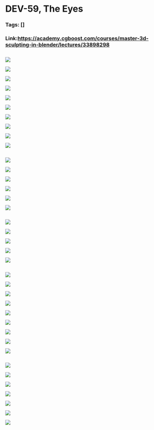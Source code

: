 # DEV-59, The Eyes
### Tags: []
### Link:<https://academy.cgboost.com/courses/master-3d-sculpting-in-blender/lectures/33898298>

##

![](../images/DEV-59/DEV-59-A1.png)

![](../images/DEV-59/DEV-59-A1.png)

![](../images/DEV-59/DEV-59-A1.png)

![](../images/DEV-59/DEV-59-A1.png)

![](../images/DEV-59/DEV-59-A1.png)

![](../images/DEV-59/DEV-59-A1.png)

![](../images/DEV-59/DEV-59-A1.png)

![](../images/DEV-59/DEV-59-A1.png)

![](../images/DEV-59/DEV-59-A1.png)

![](../images/DEV-59/DEV-59-A1.png)

##

![](../images/DEV-59/DEV-59-A1.png)

![](../images/DEV-59/DEV-59-A1.png)

![](../images/DEV-59/DEV-59-A1.png)

![](../images/DEV-59/DEV-59-A1.png)

![](../images/DEV-59/DEV-59-A1.png)

![](../images/DEV-59/DEV-59-A1.png)

##

![](../images/DEV-59/DEV-59-A1.png)

![](../images/DEV-59/DEV-59-A1.png)

![](../images/DEV-59/DEV-59-A1.png)

![](../images/DEV-59/DEV-59-A1.png)

![](../images/DEV-59/DEV-59-A1.png)

##

![](../images/DEV-59/DEV-59-A1.png)

![](../images/DEV-59/DEV-59-A1.png)

![](../images/DEV-59/DEV-59-A1.png)

![](../images/DEV-59/DEV-59-A1.png)

![](../images/DEV-59/DEV-59-A1.png)

![](../images/DEV-59/DEV-59-A1.png)

![](../images/DEV-59/DEV-59-A1.png)

![](../images/DEV-59/DEV-59-A1.png)

![](../images/DEV-59/DEV-59-A1.png)

##

![](../images/DEV-59/DEV-59-A1.png)

![](../images/DEV-59/DEV-59-A1.png)

![](../images/DEV-59/DEV-59-A1.png)

![](../images/DEV-59/DEV-59-A1.png)

![](../images/DEV-59/DEV-59-A1.png)

![](../images/DEV-59/DEV-59-A1.png)

![](../images/DEV-59/DEV-59-A1.png)
